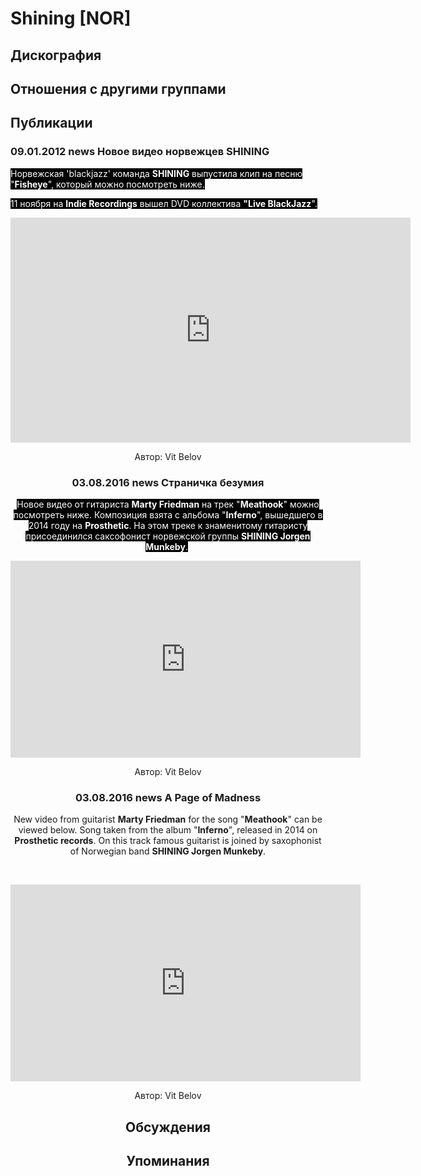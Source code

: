 # Shining [NOR]



## Дискография


## Отношения с другими группами


## Публикации

### 09.01.2012 news Новое видео норвежцев SHINING

<P><FONT style="BACKGROUND-COLOR: #000000" color=#ffffff>Норвежская 'blackjazz' команда <STRONG>SHINING</STRONG> выпустила клип на песню "<STRONG>Fisheye</STRONG>", который можно посмотреть ниже. </FONT></P>
<P><FONT style="BACKGROUND-COLOR: #000000" color=#ffffff>11 ноября на <STRONG>Indie Recordings</STRONG> вышел DVD коллектива <STRONG>"Live BlackJazz</STRONG>".</FONT></P>
<P><FONT style="BACKGROUND-COLOR: #000000" color=#ffffff></FONT><center><object style="height: 390px; width: 640px"><param name="movie" value="http://www.youtube.com/v/qHdgtRI-zhg?version=3&feature=player_detailpage"><param name="allowFullScreen" value="true"><param name="allowScriptAccess" value="always"><embed src="http://www.youtube.com/v/qHdgtRI-zhg?version=3&feature=player_detailpage" type="application/x-shockwave-flash" allowfullscreen="true" allowScriptAccess="always" width="640" height="360"></object></P>
Автор: Vit Belov

### 03.08.2016 news Страничка безумия

<p><font color="#ffffff" style="background-color: rgb(0, 0, 0);">Новое видео от гитариста <strong>Marty Friedman</strong> на трек "<strong>Meathook</strong>" можно посмотреть ниже. Композиция взята с альбома "<strong>Inferno</strong>", вышедшего в 2014 году на <strong>Prosthetic</strong>. На этом треке к знаменитому гитаристу присоединился саксофонист норвежской группы <strong>SHINING Jorgen Munkeby</strong>.</font>&nbsp;</p><center><iframe width="560" height="315" src="https://www.youtube.com/embed/xTXxwlvHxZQ" frameborder="0" allowfullscreen=""></iframe><p></p></center>
Автор: Vit Belov

### 03.08.2016 news A Page of Madness

<p>New video from guitarist <strong>Marty Friedman</strong> for the song "<strong>Meathook</strong>" can be viewed below. Song taken from the album "<strong>Inferno</strong>", released in 2014 on<strong> Prosthetic records</strong>. On this track famous guitarist is joined by saxophonist of Norwegian band <strong>SHINING Jorgen Munkeby</strong>.</p><p>&nbsp;<center><iframe width="560" height="315" src="https://www.youtube.com/embed/xTXxwlvHxZQ" frameborder="0" allowfullscreen></iframe></p>
Автор: Vit Belov


## Обсуждения


## Упоминания

